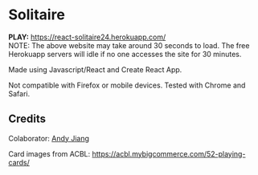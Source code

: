 # Solitaire 

**PLAY:** https://react-solitaire24.herokuapp.com/  
NOTE: The above website may take around 30 seconds to load. 
The free Herokuapp servers will idle if no one accesses the site for 30 minutes.

Made using Javascript/React and Create React App.

Not compatible with Firefox or mobile devices. Tested with Chrome and Safari.

## Credits

Colaborator: [Andy Jiang](https://github.com/davikrehalt)

Card images from ACBL: https://acbl.mybigcommerce.com/52-playing-cards/
